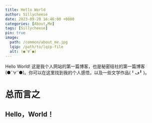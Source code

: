 ```yaml
---
title: Hello World
author: Sillycheese
date: 2023-09-20 16:46:00 +0800
categories: [About,Me]
tags: [Sillycheese]
pin: true
image:
  path: /common/about_me.jpg
  lqip: /path/to/lqip-file
  alt: (●ˇ∀ˇ●)
---
```


Hello World! 这是我个人网站的第一篇博客，也是秘密结社的第一篇博客(●ˇ∀ˇ●)。你可以在这里找到我的个人感悟，以及一些文学作品(╹ڡ╹ )。



# 总而言之

## Hello，World！

